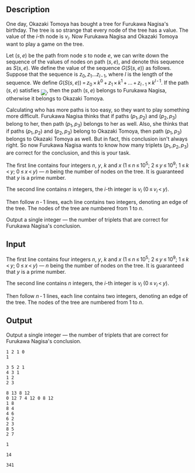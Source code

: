 ## Description

<div><p>One day, Okazaki Tomoya has bought a tree for Furukawa Nagisa's birthday. The tree is so strange that every node of the tree has a value. The value of the <span class="tex-span"><i>i</i></span>-th node is <span class="tex-span"><i>v</i><sub class="lower-index"><i>i</i></sub></span>. Now Furukawa Nagisa and Okazaki Tomoya want to play a game on the tree.</p><p>Let <span class="tex-span">(<i>s</i>, <i>e</i>)</span> be the path from node <span class="tex-span"><i>s</i></span> to node <span class="tex-span"><i>e</i></span>, we can write down the sequence of the values of nodes on path <span class="tex-span">(<i>s</i>, <i>e</i>)</span>, and denote this sequence as <span class="tex-span"><i>S</i>(<i>s</i>, <i>e</i>)</span>. We define the value of the sequence <span class="tex-span"><i>G</i>(<i>S</i>(<i>s</i>, <i>e</i>))</span> as follows. Suppose that the sequence is <span class="tex-span"><i>z</i><sub class="lower-index">0</sub>, <i>z</i><sub class="lower-index">1</sub>...<i>z</i><sub class="lower-index"><i>l</i> - 1</sub></span>, where <span class="tex-span"><i>l</i></span> is the length of the sequence. We define <span class="tex-span"><i>G</i>(<i>S</i>(<i>s</i>, <i>e</i>)) = <i>z</i><sub class="lower-index">0</sub> × <i>k</i><sup class="upper-index">0</sup> + <i>z</i><sub class="lower-index">1</sub> × <i>k</i><sup class="upper-index">1</sup> + ... + <i>z</i><sub class="lower-index"><i>l</i> - 1</sub> × <i>k</i><sup class="upper-index"><i>l</i> - 1</sup></span>. If the path <span class="tex-span">(<i>s</i>, <i>e</i>)</span> satisfies <img align="middle" class="tex-formula" src="file://LDhaUw8l.png" style="max-width: 100.0%;max-height: 100.0%;">, then the path <span class="tex-span">(<i>s</i>, <i>e</i>)</span> belongs to Furukawa Nagisa, otherwise it belongs to Okazaki Tomoya.</p><p>Calculating who has more paths is too easy, so they want to play something more difficult. Furukawa Nagisa thinks that if paths <span class="tex-span">(<i>p</i><sub class="lower-index">1</sub>, <i>p</i><sub class="lower-index">2</sub>)</span> and <span class="tex-span">(<i>p</i><sub class="lower-index">2</sub>, <i>p</i><sub class="lower-index">3</sub>)</span> belong to her, then path <span class="tex-span">(<i>p</i><sub class="lower-index">1</sub>, <i>p</i><sub class="lower-index">3</sub>)</span> belongs to her as well. Also, she thinks that if paths <span class="tex-span">(<i>p</i><sub class="lower-index">1</sub>, <i>p</i><sub class="lower-index">2</sub>)</span> and <span class="tex-span">(<i>p</i><sub class="lower-index">2</sub>, <i>p</i><sub class="lower-index">3</sub>)</span> belong to Okazaki Tomoya, then path <span class="tex-span">(<i>p</i><sub class="lower-index">1</sub>, <i>p</i><sub class="lower-index">3</sub>)</span> belongs to Okazaki Tomoya as well. But in fact, this conclusion isn't always right. So now Furukawa Nagisa wants to know how many triplets <span class="tex-span">(<i>p</i><sub class="lower-index">1</sub>, <i>p</i><sub class="lower-index">2</sub>, <i>p</i><sub class="lower-index">3</sub>)</span> are correct for the conclusion, and this is your task.</p></div><div class="input-specification"><p>The first line contains four integers <span class="tex-span"><i>n</i></span>, <span class="tex-span"><i>y</i></span>, <span class="tex-span"><i>k</i></span> and <span class="tex-span"><i>x</i>&nbsp;(1 ≤ <i>n</i> ≤ 10<sup class="upper-index">5</sup>;&nbsp;2 ≤ <i>y</i> ≤ 10<sup class="upper-index">9</sup>;&nbsp;1 ≤ <i>k</i> &lt; <i>y</i>;&nbsp;0 ≤ <i>x</i> &lt; <i>y</i>)</span> — <span class="tex-span"><i>n</i></span> being the number of nodes on the tree. It is guaranteed that <span class="tex-span"><i>y</i></span> is a prime number.</p><p>The second line contains <span class="tex-span"><i>n</i></span> integers, the <span class="tex-span"><i>i</i></span>-th integer is <span class="tex-span"><i>v</i><sub class="lower-index"><i>i</i></sub>&nbsp;(0 ≤ <i>v</i><sub class="lower-index"><i>i</i></sub> &lt; <i>y</i>)</span>.</p><p>Then follow <span class="tex-span"><i>n</i> - 1</span> lines, each line contains two integers, denoting an edge of the tree. The nodes of the tree are numbered from 1 to <span class="tex-span"><i>n</i></span>.</p></div><div class="output-specification"><p>Output a single integer — the number of triplets that are correct for Furukawa Nagisa's conclusion.</p></div>

## Input

<p>The first line contains four integers <span class="tex-span"><i>n</i></span>, <span class="tex-span"><i>y</i></span>, <span class="tex-span"><i>k</i></span> and <span class="tex-span"><i>x</i>&nbsp;(1 ≤ <i>n</i> ≤ 10<sup class="upper-index">5</sup>;&nbsp;2 ≤ <i>y</i> ≤ 10<sup class="upper-index">9</sup>;&nbsp;1 ≤ <i>k</i> &lt; <i>y</i>;&nbsp;0 ≤ <i>x</i> &lt; <i>y</i>)</span> — <span class="tex-span"><i>n</i></span> being the number of nodes on the tree. It is guaranteed that <span class="tex-span"><i>y</i></span> is a prime number.</p><p>The second line contains <span class="tex-span"><i>n</i></span> integers, the <span class="tex-span"><i>i</i></span>-th integer is <span class="tex-span"><i>v</i><sub class="lower-index"><i>i</i></sub>&nbsp;(0 ≤ <i>v</i><sub class="lower-index"><i>i</i></sub> &lt; <i>y</i>)</span>.</p><p>Then follow <span class="tex-span"><i>n</i> - 1</span> lines, each line contains two integers, denoting an edge of the tree. The nodes of the tree are numbered from 1 to <span class="tex-span"><i>n</i></span>.</p>

## Output

<p>Output a single integer — the number of triplets that are correct for Furukawa Nagisa's conclusion.</p>





```input1
1 2 1 0
1

```




```input2
3 5 2 1
4 3 1
1 2
2 3

```




```input3
8 13 8 12
0 12 7 4 12 0 8 12
1 8
8 4
4 6
6 2
2 3
8 5
2 7

```




```output1
1

```




```output2
14

```




```output3
341

```


